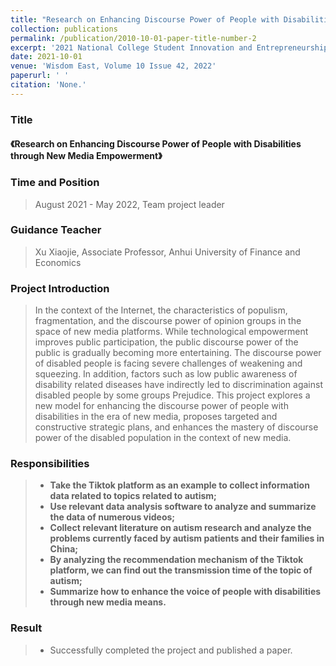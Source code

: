 ```yaml
---
title: "Research on Enhancing Discourse Power of People with Disabilities through New Media Empowerment"
collection: publications
permalink: /publication/2010-10-01-paper-title-number-2
excerpt: '2021 National College Student Innovation and Entrepreneurship Training Program Project'
date: 2021-10-01
venue: 'Wisdom East, Volume 10 Issue 42, 2022'
paperurl: ' '
citation: 'None.'
---
```

### Title

#### 《Research on Enhancing Discourse Power of People with Disabilities through New Media Empowerment》

### Time and Position
> August 2021 - May 2022, Team project leader

### Guidance Teacher
> Xu Xiaojie, Associate Professor, Anhui University of Finance and Economics

### Project Introduction

> In the context of the Internet, the characteristics of populism, fragmentation, and the discourse power of opinion groups in the space of new media platforms. While technological empowerment improves public participation, the public discourse power of the public is gradually becoming more entertaining. The discourse power of disabled people is facing severe challenges of weakening and squeezing. In addition, factors such as low public awareness of disability related diseases have indirectly led to discrimination against disabled people by some groups Prejudice. This project explores a new model for enhancing the discourse power of people with disabilities in the era of new media, proposes targeted and constructive strategic plans, and enhances the mastery of discourse power of the disabled population in the context of new media.

### Responsibilities

> * **Take the Tiktok platform as an example to collect information data related to topics related to autism;**
> * **Use relevant data analysis software to analyze and summarize the data of numerous videos;**
> * **Collect relevant literature on autism research and analyze the problems currently faced by autism patients and their families in China;**
> * **By analyzing the recommendation mechanism of the Tiktok platform, we can find out the transmission time of the topic of autism;**
> * **Summarize how to enhance the voice of people with disabilities through new media means.**

### Result

> * Successfully completed the project and published a paper.

